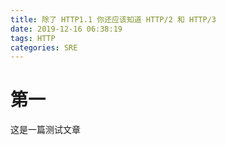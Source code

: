 ```yaml
---
title: 除了 HTTP1.1 你还应该知道 HTTP/2 和 HTTP/3
date: 2019-12-16 06:38:19
tags: HTTP
categories: SRE
---
```


# 第一
这是一篇测试文章
